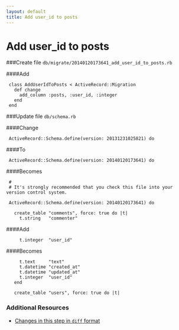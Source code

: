 ```yaml
---
layout: default
title: Add user_id to posts
---
```


<h1 id="main">Add user_id to posts</h1>


###Create file `db/migrate/20140120173641_add_user_id_to_posts.rb`

####Add
```
 class AddUserIdToPosts < ActiveRecord::Migration
   def change
     add_column :posts, :user_id, :integer
   end
 end
```


###Update file `db/schema.rb`

####Change
```
 ActiveRecord::Schema.define(version: 20131231025821) do
```


####To
```
 ActiveRecord::Schema.define(version: 20140120173641) do
```


####Becomes
```
 #
 # It's strongly recommended that you check this file into your version control system.
 
 ActiveRecord::Schema.define(version: 20140120173641) do
 
   create_table "comments", force: true do |t|
     t.string   "commenter"

```


####Add
```
     t.integer  "user_id"
```


####Becomes
```
     t.text     "text"
     t.datetime "created_at"
     t.datetime "updated_at"
     t.integer  "user_id"
   end
 
   create_table "users", force: true do |t|

```



### Additional Resources

* [Changes in this step in `diff` format](https://github.com/software-academy/devise_bdd/commit/23cc0868e2ce854ee4bd93a48e13704da59594f2)

